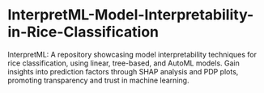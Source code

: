 # InterpretML-Model-Interpretability-in-Rice-Classification
InterpretML: A repository showcasing model interpretability techniques for rice classification, using linear, tree-based, and AutoML models. Gain insights into prediction factors through SHAP analysis and PDP plots, promoting transparency and trust in machine learning.

